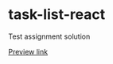 # task-list-react

Test assignment solution

[Preview link](https://abbrshv.github.io/task-list-react/)